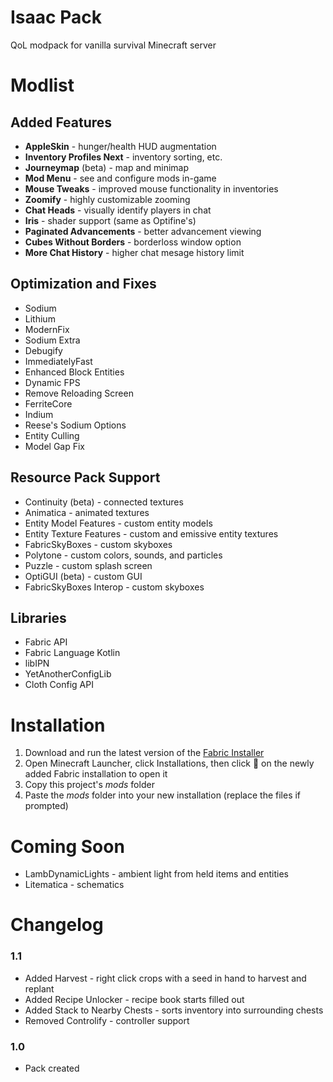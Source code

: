 # Isaac Pack
QoL modpack for vanilla survival Minecraft server
# Modlist
## Added Features
- **AppleSkin** - hunger/health HUD augmentation
- **Inventory Profiles Next** - inventory sorting, etc.
- **Journeymap** (beta) - map and minimap
- **Mod Menu** - see and configure mods in-game
- **Mouse Tweaks** - improved mouse functionality in inventories
- **Zoomify** - highly customizable zooming
- **Chat Heads** - visually identify players in chat
- **Iris** - shader support (same as Optifine's)
- **Paginated Advancements** - better advancement viewing
- **Cubes Without Borders** - borderloss window option
- **More Chat History** - higher chat mesage history limit
## Optimization and Fixes
- Sodium
- Lithium
- ModernFix
- Sodium Extra
- Debugify
- ImmediatelyFast
- Enhanced Block Entities
- Dynamic FPS
- Remove Reloading Screen
- FerriteCore
- Indium
- Reese's Sodium Options
- Entity Culling
- Model Gap Fix
## Resource Pack Support
- Continuity (beta) - connected textures
- Animatica - animated textures
- Entity Model Features - custom entity models
- Entity Texture Features - custom and emissive entity textures
- FabricSkyBoxes - custom skyboxes
- Polytone - custom colors, sounds, and particles
- Puzzle - custom splash screen
- OptiGUI (beta) - custom GUI
- FabricSkyBoxes Interop - custom skyboxes
## Libraries
- Fabric API
- Fabric Language Kotlin
- libIPN
- YetAnotherConfigLib
- Cloth Config API
# Installation
1. Download and run the latest version of the [Fabric Installer](https://fabricmc.net/use/installer/)
2. Open Minecraft Launcher, click Installations, then click 📂 on the newly added Fabric installation to open it
3. Copy this project's _mods_ folder
4. Paste the _mods_ folder into your new installation (replace the files if prompted)
# Coming Soon
- LambDynamicLights - ambient light from held items and entities
- Litematica - schematics
# Changelog
### 1.1
- Added Harvest - right click crops with a seed in hand to harvest and replant
- Added Recipe Unlocker - recipe book starts filled out
- Added Stack to Nearby Chests - sorts inventory into surrounding chests
- Removed Controlify - controller support
### 1.0
- Pack created
